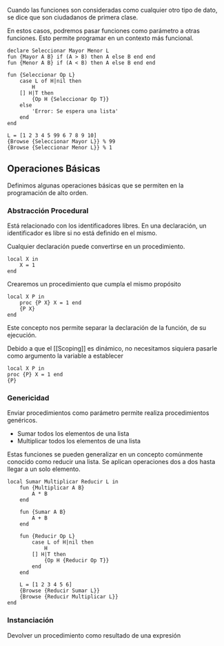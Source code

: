 Cuando las funciones son consideradas como cualquier otro tipo de dato, se dice que son ciudadanos de primera clase.

En estos casos, podremos pasar funciones como parámetro a otras funciones. Esto permite programar en un contexto más funcional.

```Oz
declare Seleccionar Mayor Menor L
fun {Mayor A B} if (A > B) then A else B end end
fun {Menor A B} if (A < B) then A else B end end

fun {Seleccionar Op L}
	case L of H|nil then
		H
	[] H|T then
		{Op H {Seleccionar Op T}}
	else
		'Error: Se espera una lista'
	end
end

L = [1 2 3 4 5 99 6 7 8 9 10]
{Browse {Seleccionar Mayor L}} % 99
{Browse {Seleccionar Menor L}} % 1
```

## Operaciones Básicas

Definimos algunas operaciones básicas que se permiten en la programación de alto orden.

### Abstracción Procedural

Está relacionado con los identificadores libres. En una declaración, un identificador es libre si no está definido en el mismo.

Cualquier declaración puede convertirse en un procedimiento.

```Oz
local X in
	X = 1
end
```

Crearemos un procedimiento que cumpla el mismo propósito

```Oz
local X P in
	proc {P X} X = 1 end
	{P X}
end
```

Este concepto nos permite separar la declaración de la función, de su ejecución.

Debido a que el [[Scoping]] es dinámico, no necesitamos siquiera pasarle como argumento la variable a establecer

```Oz
local X P in
proc {P} X = 1 end
{P}
```

### Genericidad

Enviar procedimientos como parámetro permite realiza procedimientos genéricos.

- Sumar todos los elementos de una lista
- Multiplicar todos los elementos de una lista

Estas funciones se pueden generalizar en un concepto comúnmente conocido como reducir una lista. Se aplican operaciones dos a dos hasta llegar a un solo elemento.

```Oz
local Sumar Multiplicar Reducir L in
	fun {Multiplicar A B}
		A * B
	end
	
	fun {Sumar A B}
		A + B
	end
	
	fun {Reducir Op L}
		case L of H|nil then
			H
		[] H|T then
			{Op H {Reducir Op T}}
		end
	end

	L = [1 2 3 4 5 6]
	{Browse {Reducir Sumar L}}
	{Browse {Reducir Multiplicar L}}
end
```

### Instanciación

Devolver un procedimiento como resultado de una expresión